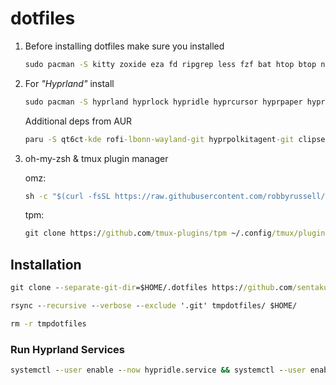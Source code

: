 # dotfiles

1. Before installing dotfiles make sure you installed

   ```cmd
   sudo pacman -S kitty zoxide eza fd ripgrep less fzf bat htop btop neovim tmux zsh zsh-autosuggestions zsh-syntax-highlighting jq python-requests python-gobject
   ```

2. For _"Hyprland"_ install

   ```cmd
   sudo pacman -S hyprland hyprlock hypridle hyprcursor hyprpaper hyprpicker grim slurp dunst swww imv waybar nwg-look qt5-wayland qt6-wayland pamixer mpd papirus-icon-theme wl-clipboard network-manager-applet
   ```

   Additional deps from AUR

   ```cmd
   paru -S qt6ct-kde rofi-lbonn-wayland-git hyprpolkitagent-git clipse nvimpager wleave-git pwvucontrol
   ```

4. oh-my-zsh & tmux plugin manager

   omz:

   ```cmd
   sh -c "$(curl -fsSL https://raw.githubusercontent.com/robbyrussell/oh-my-zsh/master/tools/install.sh)"
   ```

   tpm:

   ```cmd
   git clone https://github.com/tmux-plugins/tpm ~/.config/tmux/plugins/tpm
   ```

## Installation

```cmd
git clone --separate-git-dir=$HOME/.dotfiles https://github.com/sentakuhm/.dotfiles.git tmpdotfiles
```

```cmd
rsync --recursive --verbose --exclude '.git' tmpdotfiles/ $HOME/
```

```cmd
rm -r tmpdotfiles
```

### Run Hyprland Services

```cmd
systemctl --user enable --now hypridle.service && systemctl --user enable --now hyprpolkitagent.service
```

```
